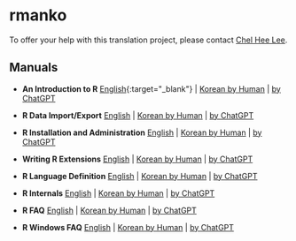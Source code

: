 # rmanko

To offer your help with this translation project, please contact [Chel Hee Lee](mailto:chelhee.lee@ucalgary.ca). 

## Manuals 

* **An Introduction to R** [English](https://cran.r-project.org/doc/manuals/r-devel/R-intro.html){:target="_blank"} | [Korean by Human](https://imstatsbee.github.io/rmanko/inst/doc/R-intro-ko.html) | [by ChatGPT](#)

* **R Data Import/Export** [English](https://cran.r-project.org/doc/manuals/r-devel/R-data.html) | [Korean by Human](./https://imstatsbee.github.io/rmanko/inst/doc/R-data-ko.html)  | [by ChatGPT](#)

* **R Installation and Administration**  [English](https://cran.r-project.org/doc/manuals/r-devel/R-admin.html) | [Korean by Human](https://imstatsbee.github.io/rmanko/inst/doc/R-admin-ko.html) | [by ChatGPT](#)

* **Writing R Extensions** [English](https://cran.r-project.org/doc/manuals/r-release/R-exts.html) | [Korean by Human](https://imstatsbee.github.io/rmanko/inst/doc/R-exts-ko.html) | [by ChatGPT](#)

* **R Language Definition** [English](https://cran.r-project.org/doc/manuals/r-release/R-lang.html) | [Korean by Human](https://imstatsbee.github.io/rmanko/inst/doc/R-lang-ko.html) | [by ChatGPT](#)

* **R Internals** [English](https://cran.r-project.org/doc/manuals/r-release/R-ints.html) | [Korean by Human](https://imstatsbee.github.io/rmanko/inst/doc/R-ints-ko.html) | [by ChatGPT](#)

* **R FAQ** [English](https://cran.r-project.org/doc/FAQ/R-FAQ.html) | [Korean by Human](./https://imstatsbee.github.io/rmanko/inst/doc/R-FAQ-ko.html) | [by ChatGPT](#)

* **R Windows FAQ** [English](https://cran.r-project.org/bin/windows/base/rw-FAQ.html) | [Korean by Human](./https://imstatsbee.github.io/rmanko/inst/doc/rw-FAQ.html) | [by ChatGPT](#)

